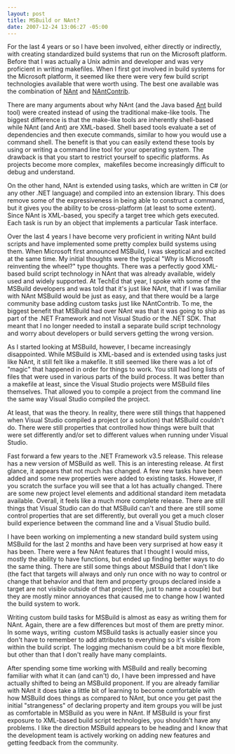 ```yaml
---
layout: post
title: MSBuild or NAnt?
date: 2007-12-24 13:06:27 -05:00
---
```


For the last 4 years or so I have been involved, either directly or indirectly, with creating standardized build systems that run on the Microsoft platform. Before that I was actually a Unix admin and developer and was very proficient in writing makefiles. When I first got involved in build systems for the Microsoft platform, it seemed like there were very few build script technologies available that were worth using. The best one available was the combination of [NAnt](http://nant.sourceforge.net/) and [NAntContrib](http://nantcontrib.sourceforge.net/). 

There are many arguments about why NAnt (and the Java based [Ant](http://ant.apache.org/manual/) build tool) were created instead of using the traditional make-like tools. The biggest difference is that the make-like tools are inherently shell-based while NAnt (and Ant) are XML-based. Shell based tools evaluate a set of dependencies and then execute commands, similar to how you would use a command shell. The benefit is that you can easily extend these tools by using or writing a command line tool for your operating system. The drawback is that you start to restrict yourself to specific platforms. As projects become more complex,  makefiles become increasingly difficult to debug and understand.

On the other hand, NAnt is extended using tasks, which are written in C# (or any other .NET language) and compiled into an extension library. This does remove some of the expressiveness in being able to construct a command, but it gives you the ability to be cross-platform (at least to some extent). Since NAnt is XML-based, you specify a target tree which gets executed. Each task is run by an object that implements a particular Task interface.

Over the last 4 years I have become very proficient in writing NAnt build scripts and have implemented some pretty complex build systems using them. When Microsoft first announced MSBuild, I was skeptical and excited at the same time. My initial thoughts were the typical "Why is Microsoft reinventing the wheel?" type thoughts. There was a perfectly good XML-based build script technology in NAnt that was already available, widely used and widely supported. At TechEd that year, I spoke with some of the MSBuild developers and was told that it's just like NAnt, that if I was familiar with NAnt MSBuild would be just as easy, and that there would be a large community base adding custom tasks just like NAntContrib. To me, the biggest benefit that MSBuild had over NAnt was that it was going to ship as part of the .NET Framework and not Visual Studio or the .NET SDK. That meant that I no longer needed to install a separate build script technology and worry about developers or build servers getting the wrong version.

As I started looking at MSBuild, however, I became increasingly disappointed. While MSBuild is XML-based and is extended using tasks just like NAnt, it still felt like a makefile. It still seemed like there was a lot of "magic" that happened in order for things to work. You still had long lists of files that were used in various parts of the build process. It was better than a makefile at least, since the Visual Studio projects were MSBuild files themselves. That allowed you to compile a project from the command line the same way Visual Studio compiled the project. 

At least, that was the theory. In reality, there were still things that happened when Visual Studio compiled a project (or a solution) that MSBuild couldn't do. There were still properties that controlled how things were built that were set differently and/or set to different values when running under Visual Studio.

Fast forward a few years to the .NET Framework v3.5 release. This release has a new version of MSBuild as well. This is an interesting release. At first glance, it appears that not much has changed. A few new tasks have been added and some new properties were added to existing tasks. However, if you scratch the surface you will see that a lot has actually changed. There are some new project level elements and additional standard item metadata available. Overall, it feels like a much more complete release. There are still things that Visual Studio can do that MSBuild can't and there are still some control properties that are set differently, but overall you get a much closer build experience between the command line and a Visual Studio build.

I have been working on implementing a new standard build system using MSBuild for the last 2 months and have been very surprised at how easy it has been. There were a few NAnt features that I thought I would miss, mostly the ability to have functions, but ended up finding better ways to do the same thing. There are still some things about MSBuild that I don't like (the fact that targets will always and only run once with no way to control or change that behavior and that item and property groups declared inside a target are not visible outside of that project file, just to name a couple) but they are mostly minor annoyances that caused me to change how I wanted the build system to work.

Writing custom build tasks for MSBuild is almost as easy as writing them for NAnt. Again, there are a few differences but most of them are pretty minor. In some ways, writing  custom MSBuild tasks is actually easier since you don't have to remember to add attributes to everything so it's visible from within the build script. The logging mechanism could be a bit more flexible, but other than that I don't really have many complaints.

After spending some time working with MSBuild and really becoming familiar with what it can (and can't) do, I have been impressed and have actually shifted to being an MSBuild proponent. If you are already familiar with NAnt it does take a little bit of learning to become comfortable with how MSBuild does things as compared to NAnt, but once you get past the initial "strangeness" of declaring property and item groups you will be just as comfortable in MSBuild as you were in NAnt. If MSBuild is your first exposure to XML-based build script technologies, you shouldn't have any problems. I like the direction MSBuild appears to be heading and I know that the development team is actively working on adding new features and getting feedback from the community.
